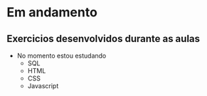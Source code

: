 # Em andamento 


## Exercicios desenvolvidos durante as aulas 

- No momento estou estudando
     - SQL
     - HTML
     - CSS
     - Javascript

     


 

